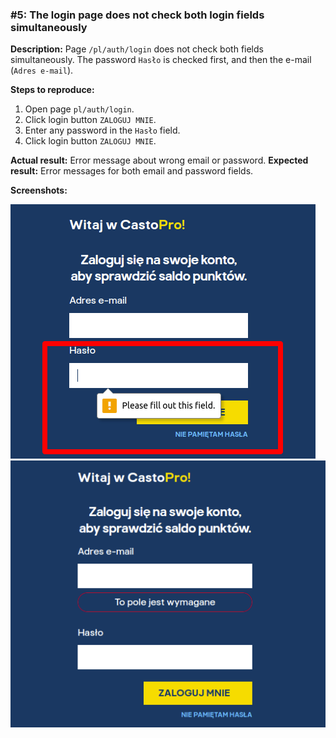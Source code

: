 ### #5: The login page does not check both login fields simultaneously
**Description:** Page `/pl/auth/login` does not check both fields simultaneously. The password `Hasło` is checked first, and then the e-mail (`Adres e-mail`).

**Steps to reproduce:**
1. Open page `pl/auth/login`.
2. Click login button `ZALOGUJ MNIE`.
3. Enter any password in the `Hasło` field.
4. Click login button `ZALOGUJ MNIE`.

**Actual result:** Error message about wrong email or password.
**Expected result:** Error messages for both email and password fields.

**Screenshots:**

![CastoPro05a](https://raw.githubusercontent.com/lukmarcus/Today-I-Learned/main/Test_Case_Studies/CastoPro/05a.png)
![CastoPro05b](https://raw.githubusercontent.com/lukmarcus/Today-I-Learned/main/Test_Case_Studies/CastoPro/05b.png)
  